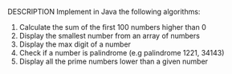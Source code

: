 DESCRIPTION
Implement in Java the following algorithms:
1. Calculate the sum of the first 100 numbers higher than 0
2. Display the smallest number from an array of numbers
3. Display the max digit of a number
4. Check if a number is palindrome (e.g palindrome 1221, 34143)
5. Display all the prime numbers lower than a given number

